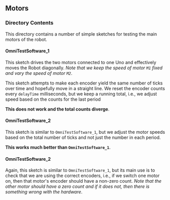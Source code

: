 ## Motors

### Directory Contents

This directory contains a number of simple sketches for testing the main motors of the robot.

#### OmniTestSoftware_1

This sketch drives the two motors connected to one Uno and effectively moves the Robot diagonally. *Note that we keep the speed of motor `M1` fixed and vary the speed of motor `M2`*.

This sketch attempts to make each encoder yield the same number of ticks over time and hopefully move in a straight line. We reset the encoder counts every `delayTime` milliseconds, but we keep a running total, i.e., we adjust speed based on the counts for the last period

**This does not work and the total counts diverge**.

#### OmniTestSoftware_2

This sketch is similar to `OmniTestSoftware_1`, but we adjust the motor speeds based on the total number of ticks and not just the number in each period.

**This works much better than `OmniTestSoftware_1`**.

#### OmniTestSoftware_2

Again, this sketch is similar to `OmniTestSoftware_1`, but its main use is to check that we are using the correct encoders, i.e., if we switch one motor on, then that motor's encoder should have a non-zero count. *Note that the other motor should have a zero count and if it does not, then there is something wrong with the hardware*.
